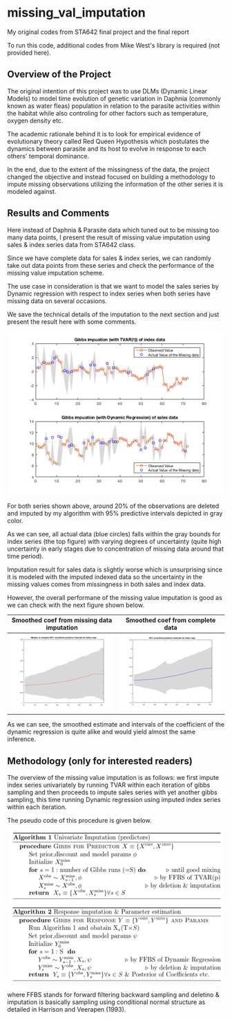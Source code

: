 # missing_val_imputation

My original codes from STA642 final project and the final report

To run this code, additional codes from Mike West's library is required (not provided here).

## Overview of the Project

The original intention of this project was to use DLMs (Dynamic Linear Models) to model time evolution of genetic variation in Daphnia (commonly known as water fleas) population in relation to the parasite activities within the habitat while also controling for other factors such as temperature, oxygen density etc.

The academic rationale behind it is to look for empirical evidence of evolutionary theory called Red Queen Hypothesis which postulates the dynamics between parasite and its host to evolve in response to each others' temporal dominance.

In the end, due to the extent of the missingness of the data, the project changed the objective and instead focused on building a methodology to impute missing observations utilizing the information of the other series it is modeled against.

## Results and Comments

Here instead of Daphnia & Parasite data which tuned out to be missing too many data points, I present the result of missing value imputation using sales & index series data from STA642 class.

Since we have complete data for sales & index series, we can randomly take out data points from these series and check the performance of the missing value imputation scheme.

The use case in consideration is that we want to model the sales series by Dynamic regression with respect to index series when both series have missing data on several occasions.

We save the technical details of the imputation to the next section and just present the result here with some comments.

![](sales_index_imp.png)

For both series shown above, around 20% of the observations are deleted and imputed by my algorithm with 95% predictive intervals depicted in gray color.

As we can see, all actual data (blue circles) falls within the gray bounds for index series (the top figure) with varying degrees of uncertainty (quite high uncertainty in early stages due to concentration of missing data around that time period).

Imputation result for sales data is slightly worse which is unsurprising since it is modeled with the imputed indexed data so the uncertainty in the missing values comes from missingness in both sales and index data.

However, the overall performane of the missing value imputation is good as we can check with the next figure shown below.

Smoothed coef from missing data imputation             |  Smoothed coef from complete data
:-------------------------:|:-------------------------:
![](med_coef_imp.png)  |  ![](index_noimp.png)

As we can see, the smoothed estimate and intervals of the coefficient of the dynamic regression is quite alike and would yield almost the same inference. 

## Methodology (only for interested readers)

The overview of the  missing value imputation is as follows: we first impute index series univariately by running TVAR within each iteration of gibbs sampling and then proceeds to impute sales series with yet another gibbs sampling, this time running Dynamic regression using imputed index series within each iteration.

The pseudo code of this procedure is given below.
	
![](imp_index.png)
![](imp_sales.png)

where FFBS stands for forward filtering backward sampling and deletino & imputation is basically sampling using conditional normal structure as detailed in Harrison and Veerapen (1993).
